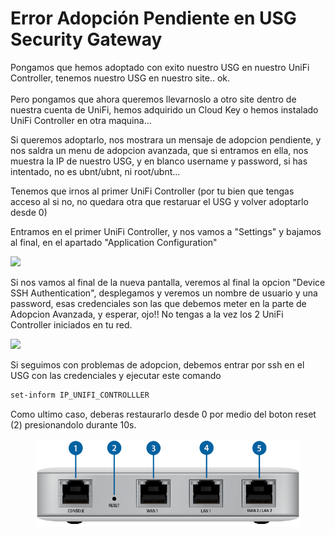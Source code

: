 # Error Adopción Pendiente en USG Security Gateway

Pongamos que hemos adoptado con exito nuestro USG en nuestro UniFi Controller, tenemos nuestro USG en nuestro site.. ok.\
\
Pero pongamos que ahora queremos llevarnoslo a otro site dentro de nuestra cuenta de UniFi, hemos adquirido un Cloud Key o hemos instalado UniFi Controller en otra maquina...

Si queremos adoptarlo, nos mostrara un mensaje de adopcion pendiente, y nos saldra un menu de adopcion avanzada, que si entramos en ella, nos muestra la IP de nuestro USG, y en blanco username y password, si has intentado, no es ubnt/ubnt, ni root/ubnt...

Tenemos que irnos al primer UniFi Controller (por tu bien que tengas acceso al si no, no quedara otra que restaruar el USG y volver adoptarlo desde 0)

Entramos en el primer UniFi Controller, y nos vamos a "Settings" y bajamos al final, en el apartado "Application Configuration"

![](../.gitbook/assets/img\_UnifiErrorAdoption.png)

Si nos vamos al final de la nueva pantalla, veremos al final la opcion "Device SSH Authentication", desplegamos y veremos un nombre de usuario y una password, esas credenciales son las que debemos meter en la parte de Adopcion Avanzada, y esperar, ojo!! No tengas a la vez los 2 UniFi Controller iniciados en tu red.

![](../.gitbook/assets/img\_UnifiErrorAdoption2.png)

Si seguimos con problemas de adopcion, debemos entrar por ssh en el USG con las credenciales y ejecutar este comando

```sh
set-inform IP_UNIFI_CONTROLLLER
```

Como ultimo caso, deberas restaurarlo desde 0 por medio del boton reset (2) presionandolo durante 10s.&#x20;

<figure><img src="../.gitbook/assets/image (3) (1) (1).png" alt=""><figcaption></figcaption></figure>
